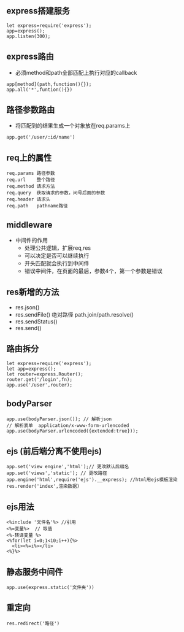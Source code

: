 ## express搭建服务
```
let express=require('express');
app=express();
app.listen(300);
```

## express路由
- 必须method和path全部匹配上执行对应的callback
```
app[method](path,function(){});
app.all('*',funtion(){})
```

## 路径参数路由
- 将匹配到的结果生成一个对象放在req.params上
```
app.get('/user/:id/name')
```

## req上的属性
```
req.params 路径参数
req.url    整个路径
req.method 请求方法
req.query  获取请求的参数，问号后面的参数
req.header 请求头
req.path   pathname路径
```

## middleware
- 中间件的作用 
    - 处理公共逻辑，扩展req,res
    - 可以决定是否可以继续执行
    - 开头匹配就会执行到中间件
    - 错误中间件，在页面的最后，参数4个，第一个参数是错误


## res新增的方法
- res.json() 
- res.sendFile() 绝对路径 path.join/path.resolve()
- res.sendStatus()
- res.send()

## 路由拆分
```
let express=require('express');
let app=express();
let router=express.Router();
router.get('/login',fn);
app.use('/user',router);
```

## bodyParser
```
app.use(bodyParser.json()); // 解析json
// 解析表单  application/x-www-form-urlencoded
app.use(bodyParser.urlencoded({extended:true}));
```

## ejs (前后端分离不使用ejs)
```
app.set('view engine','html');// 更改默认后缀名
app.set('views','static'); // 更改路径
app.engine('html',require('ejs').__express); //html用ejs模板渲染
res.render('index',渲染数据)
```
## ejs用法
```
<%include '文件名'%> //引用
<%=变量%>  // 取值
<%-转译变量 %>  
<%for(let i=0;1<10;i++){%>
  <li><%=i%></li>
<%}%>
```

## 静态服务中间件
```
app.use(express.static('文件夹'))
```

## 重定向
```
res.redirect('路径')
```